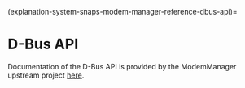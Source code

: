 (explanation-system-snaps-modem-manager-reference-dbus-api)=
# D-Bus API


Documentation of the D-Bus API is provided by the ModemManager upstream project [here](https://www.freedesktop.org/software/ModemManager/api/latest/).

